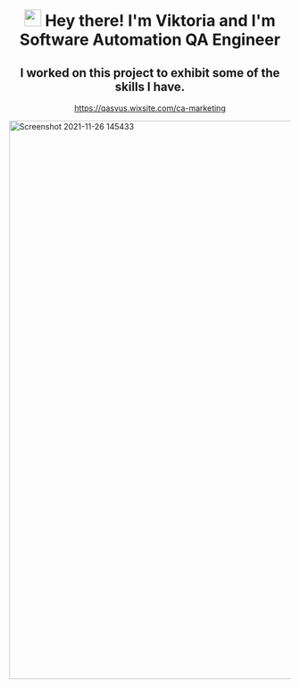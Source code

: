 <h1 align="center">
<img src="https://media.giphy.com/media/hvRJCLFzcasrR4ia7z/giphy.gif" width="30px"/>
  Hey there! 
  I'm Viktoria and I'm Software Automation QA Engineer
</h1>
<div align="center">
  
  ## I worked on this project to exhibit some of the skills I have.
   https://qasvus.wixsite.com/ca-marketing 
</div>
<img width="1000" alt="Screenshot 2021-11-26 145433" src="https://user-images.githubusercontent.com/90708778/143625645-0bbed69e-0952-40ca-ab34-68b7b511dccb.png">
